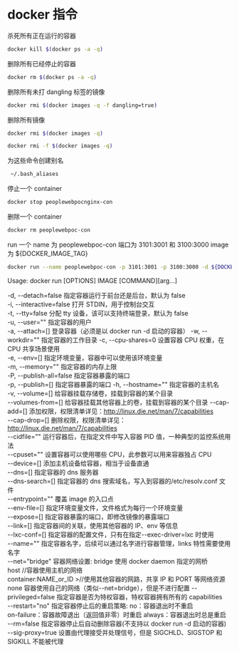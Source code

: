 # docker 指令

杀死所有正在运行的容器

```bash
docker kill $(docker ps -a -q)
```

删除所有已经停止的容器

```bash
docker rm $(docker ps -a -q)
```

删除所有未打 dangling 标签的镜像

```bash
docker rmi $(docker images -q -f dangling=true)
```

删除所有镜像

```bash
docker rmi $(docker images -q)

docker rmi -f $(docker images -q)
```

为这些命令创建别名

```bash
 ~/.bash_aliases
```

停止一个 container

```bash
docker stop peoplewebpocnginx-con
```

删除一个 container

```bash
docker rm peoplewebpoc-con
```

run 一个 name 为 peoplewebpoc-con 端口为 3101:3001 和 3100:3000 image 为 \${DOCKER_IMAGE_TAG}

```bash
docker run --name peoplewebpoc-con -p 3101:3001 -p 3100:3000 -d ${DOCKER_IMAGE_TAG}
```

Usage: docker run [OPTIONS] IMAGE [COMMAND][arg...]

-d, --detach=false 指定容器运行于前台还是后台，默认为 false  
 -i, --interactive=false 打开 STDIN，用于控制台交互  
 -t, --tty=false 分配 tty 设备，该可以支持终端登录，默认为 false  
 -u, --user="" 指定容器的用户  
 -a, --attach=[] 登录容器（必须是以 docker run -d 启动的容器）
-w, --workdir="" 指定容器的工作目录
-c, --cpu-shares=0 设置容器 CPU 权重，在 CPU 共享场景使用  
 -e, --env=[] 指定环境变量，容器中可以使用该环境变量  
 -m, --memory="" 指定容器的内存上限  
 -P, --publish-all=false 指定容器暴露的端口  
 -p, --publish=[] 指定容器暴露的端口
-h, --hostname="" 指定容器的主机名  
 -v, --volume=[] 给容器挂载存储卷，挂载到容器的某个目录  
 --volumes-from=[] 给容器挂载其他容器上的卷，挂载到容器的某个目录
--cap-add=[] 添加权限，权限清单详见：http://linux.die.net/man/7/capabilities  
 --cap-drop=[] 删除权限，权限清单详见：http://linux.die.net/man/7/capabilities  
 --cidfile="" 运行容器后，在指定文件中写入容器 PID 值，一种典型的监控系统用法  
 --cpuset="" 设置容器可以使用哪些 CPU，此参数可以用来容器独占 CPU  
 --device=[] 添加主机设备给容器，相当于设备直通  
 --dns=[] 指定容器的 dns 服务器  
 --dns-search=[] 指定容器的 dns 搜索域名，写入到容器的/etc/resolv.conf 文件  
 --entrypoint="" 覆盖 image 的入口点  
 --env-file=[] 指定环境变量文件，文件格式为每行一个环境变量  
 --expose=[] 指定容器暴露的端口，即修改镜像的暴露端口  
 --link=[] 指定容器间的关联，使用其他容器的 IP、env 等信息  
 --lxc-conf=[] 指定容器的配置文件，只有在指定--exec-driver=lxc 时使用  
 --name="" 指定容器名字，后续可以通过名字进行容器管理，links 特性需要使用名字  
 --net="bridge" 容器网络设置:
bridge 使用 docker daemon 指定的网桥  
 host //容器使用主机的网络  
 container:NAME_or_ID >//使用其他容器的网路，共享 IP 和 PORT 等网络资源  
 none 容器使用自己的网络（类似--net=bridge），但是不进行配置
--privileged=false 指定容器是否为特权容器，特权容器拥有所有的 capabilities  
 --restart="no" 指定容器停止后的重启策略:
no：容器退出时不重启  
 on-failure：容器故障退出（返回值非零）时重启
always：容器退出时总是重启  
 --rm=false 指定容器停止后自动删除容器(不支持以 docker run -d 启动的容器)  
 --sig-proxy=true 设置由代理接受并处理信号，但是 SIGCHLD、SIGSTOP 和 SIGKILL 不能被代理

